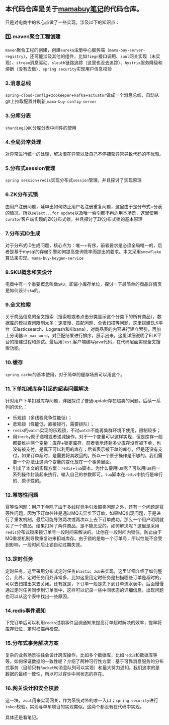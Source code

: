 ## 本代码仓库是关于[mamabuy笔记](https://github.com/sunweiguo/swgBook/tree/master/mamabuy)的代码仓库。

只是对电商中的核心点做了一些实现。涉及以下的知识点：

### :one:.maven聚合工程创建
`maven`聚合工程的创建，创建`eureka`注册中心服务端（`mama-buy-server-registry`），还可能涉及其他的组件，比如`fiegn`接口调用、`zuul`网关实现（未实现）、`stream`消息驱动、`sleuth`链路追踪（这里也没去追踪）、`hystrix`服务降级和熔断（没有去做）、`spring security`实现用户信息校验

### 2.消息总线
`spring-cloud-config`+`zookeeper`+`kafka`+`actuator`做成一个消息总线，自动从git上拉取配置并刷新,`mama-buy-config-server`

### 3.分库分表
`shardingJDBC`分库分表中间件的使用

### 4.全局异常处理
对异常进行统一的处理，解决潜在异常以及自己不停捕获异常导致代码的不优雅。

### 5.分布式session管理
`spring session`+`redis`实现分布式`session`管理，并且探讨了实现原理

### 6.ZK分布式锁
由用户注册问题，延申出如何防止用户名注册重复问题，这里由于是分布式+分表的情况，所以`select...for update`以及唯一索引都不再适用本场景，这里使用`curator`客户端实现的ZK分布式锁。并且探讨了ZK分布式锁的基本原理

### 7.分布式ID生成
对于分布式ID生成问题，核心点为：唯一+有序，前者要求是必须全局唯一的，后者是基于mysql的存储引擎如何提高查询效率而提出的要求。本文采用`snowflake`算法来实现。`mama-buy-keygen-service`

### 8.SKU概念和表设计
电商中有一个重要概念叫做`SKU`，即最小库存单位，探讨一下最简单的商品详情页是如何设计`sku`的。

### 9.全文检索
关于商品信息的全文搜索（搜索框或者点击分类显示这个分类下的所有商品），数据库的模拟查询限制太多：速度慢、匹配问题、全表扫描等问题，这里搭建ELK平台（Elasticsearch、Logstash和Kibana），对商品表的内容进行建立索引，再加上分词器`ik_max_word`，对匹配结果进行排序，展示出来。这里详细说明了ELK平台的搭建过程和测试。最后用`Jest`,客户端编写java代码，在代码层面实现全文搜索功能。

### 10.缓存
`spring cache`的基本使用，对于简单的缓存场景可以用这个。

### 11.下单扣减库存引起的超卖问题解决
针对用户下单扣减库存问题，详细探讨了普通update存在超卖的问题，后续一系列的优化：
   - 乐观锁（多线程竞争性能低）；
   - 悲观锁（性能低，直接锁行，需要排队）；
   - `redis`的`watch`实现的乐观锁，不过`watch`不能再集群环境下使用，限制较多；
   - 用`incrby`原子递增或者递减操作，对于一个变量可以这样实现，但是库存一般都要维护两个变量：库存+锁定库存，前者表示还剩多少库存没有被下单，也没有被支付，是真正可以利用的库存；后者表示被下单的库存，但是还没有支付，如果订单超时，是需要将其收回的。所以一个原子操作是不够的，我们需要一个办法让这两个变量的变化放在一个事务里面。
   - 引出了本文的实现方案：`redis`+`lua`脚本。为什么要用lua呢？可以用lua将一系列操作封装起来执行，输入自己的参数即可。`lua`脚本在`redis`中执行是串行的、原子性的。

### 12.幂等性问题
幂等性问题：用户下单除了由于多线程竞争引发超卖问题之外，还有一个问题是幂等性问题，因为下订单往往是通过MQ去异步下订单，如果MQ出现问题，于是进行了重发机制，最后可能导致两次或两次以上去下订单成功，那么一个用户明明就买了一个商品，结果扣掉了两件商品，是不能忍受的。如何解决呢？这里是采用`redis`分布式锁来锁订单号一段时间来解决的。让他在一段时间内锁住，防止由于MQ重发机制导致重复进来扣减库存。由于锁的是每一个订单号，所以性能不会受到影响，一段时间后让锁自动过期失效。

### 13.定时任务
定时任务，这里采用分布式定时任务`Elastic Job`来实现，这里详细介绍了如何整合，此外，定时任务用处非常多，比如这里用定时任务是扫描哪些订单是超时的，可以去扫描出来去关闭。还有就是，下订单一般是先下到订单流水表中，后面慢慢通过定时任务同步到订单表中，这样可以记录一些中间状态的详细信息，出现问题也可以从这个表中找出一些原因。

### 14.redis事件通知
下完订单后可以利用`redis`过期事件回调通知来提高订单超时解决的效率，提早将库存归位，定时扫描再检查。

### 15.分布式事务解决方案
复杂的业务场景往往会设计跨库操作，比如多个数据库，比如`redis`和数据库等等，如何保证数据的一致性呢？介绍了两种可行性方案：基于可靠消息服务的分布式事务（目前只有`RocketMQ`消息队列可以实现）和最大努力通知。我们追求的是数据的最终一致性，所以可以容许中间状态的存在。

### 16.网关设计和安全校验
这一块，`zuul`用来实现网关，作为系统对外的唯一入口；`spring security`进行`token`校验，实现与单车项目的实现类似。这两个都没有在代码中实现。

具体还是看笔记。
